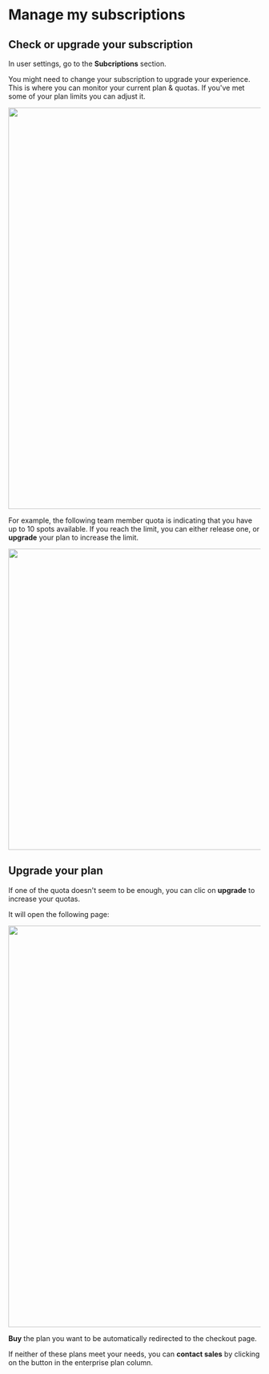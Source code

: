 
# Manage my subscriptions

## Check or upgrade your subscription

In user settings, go to the **Subcriptions** section.

You might need to change your subscription to upgrade your experience. This is where you can monitor your current plan & quotas. If you've met some of your plan limits you can adjust it.

  <p align="center">
    <img src="../../../images/team-subscriptions.png" width="800"/>
  </p>

For example, the following team member quota is indicating that you have up to 10 spots available. If you reach the limit, you can either release one, or **upgrade** your plan to increase the limit.

  <p align="center">
    <img src="../../../images/team-members-quota.png" width="600"/>
  </p>

## Upgrade your plan

If one of the quota doesn't seem to be enough, you can clic on **upgrade** to increase your quotas.

It will open the following page:

  <p align="center">
    <img src="../../../images/team-subscription-plans.png" width="800"/>
  </p>

 **Buy** the plan you want to be automatically redirected to the checkout page.

If neither of these plans meet your needs, you can **contact sales** by clicking on the button in the enterprise plan column.

